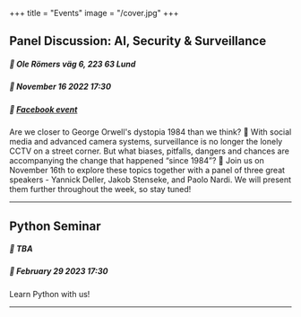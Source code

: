 +++
title = "Events"
image = "/cover.jpg"
+++

## Panel Discussion: AI, Security & Surveillance
##### :round_pushpin: **Ole Römers väg 6, 223 63 Lund**
##### :date: **November 16 2022 17:30**
##### :link: [Facebook event](https://fb.me/e/2LeSA3rPP)

Are we closer to George Orwell's dystopia 1984 than we think? 👀
With social media and advanced camera systems, surveillance is no longer the lonely CCTV on a street corner. But what biases, pitfalls, dangers and chances are accompanying the change that happened “since 1984”?
📣 Join us on November 16th to explore these topics together with a panel of three great speakers - Yannick Deller, Jakob Stenseke, and Paolo Nardi. We will present them further throughout the week, so stay tuned!

---

## Python Seminar
##### :round_pushpin: **TBA**
##### :date: **February 29 2023 17:30**
Learn Python with us!

---

